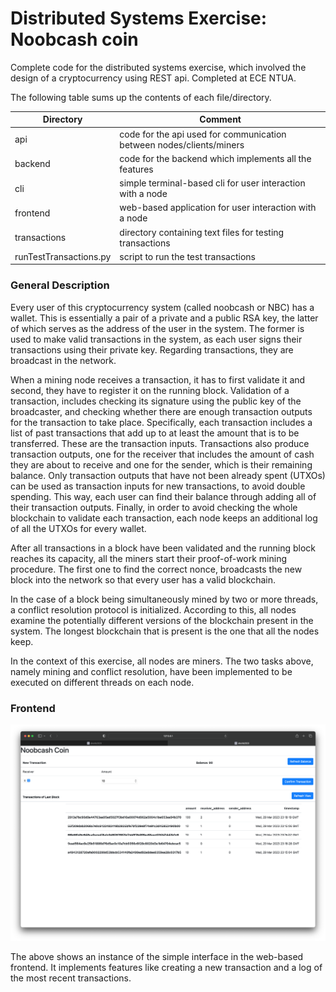# Distributed Systems Exercise: Noobcash coin

Complete code for the distributed systems exercise, which involved the design of a cryptocurrency using REST api.
Completed at ECE NTUA.

The following table sums up the contents of each file/directory.

| Directory              | Comment                                                              |
|------------------------|----------------------------------------------------------------------|
| api                    | code for the api used for communication between nodes/clients/miners |
| backend                | code for the backend which implements all the features               |
| cli                    | simple terminal-based cli for user interaction with a node           |
| frontend               | web-based application for user interaction with a node               |
| transactions           | directory containing text files for testing transactions             |
| runTestTransactions.py | script to run the test transactions                                  |

### General Description

Every user of this cryptocurrency system (called noobcash or NBC) has a wallet.
This is essentially a pair of a private and a public RSA key,
the latter of which serves as the address of the user in the system.
The former is used to make valid transactions in the system, as each user signs their transactions using
their private key.
Regarding transactions, they are broadcast in the network.

When a mining node receives a transaction, it has to first validate it
and second, they have to register it on the running block.
Validation of a transaction, includes checking its signature using the public key of the broadcaster,
and checking whether there are enough transaction outputs for the transaction to take place.
Specifically, each transaction includes a list of past transactions that add up to at least the amount that is to be
transferred.
These are the transaction inputs.
Transactions also produce transaction outputs, one for the receiver that includes the amount of cash
they are about to receive and one for the sender, which is their remaining balance.
Only transaction outputs that have not been already spent (UTXOs) can be used as transaction inputs
for new transactions, to avoid double spending.
This way, each user can find their balance through adding all of their transaction outputs.
Finally, in order to avoid checking the whole blockchain to validate each transaction,
each node keeps an additional log of all the UTXOs for every wallet.

After all transactions in a block have been validated and the running block reaches its capacity, all the miners start
their proof-of-work mining procedure.
The first one to find the correct nonce, broadcasts the new block into the network so that every user
has a valid blockchain.

In the case of a block being simultaneously mined by two or more threads, a conflict resolution protocol is initialized.
According to this, all nodes examine the potentially different versions of the blockchain present in the system.
The longest blockchain that is present is the one that all the nodes keep.

In the context of this exercise, all nodes are miners.
The two tasks above, namely mining and conflict resolution,
have been implemented to be executed on different threads on each node.

### Frontend

![frontend.png](frontend%2Ffrontend.png)

The above shows an instance of the simple interface in the web-based frontend.
It implements features like creating a new transaction and a log of the most recent transactions.

[//]: # (### Backend and API)

[//]: # ()
[//]: # (For details about the backend and the API, please refer to the corresponding directories &#40;[backend]&#40;backend&#41;)

[//]: # (and [api]&#40;api&#41;&#41;.)